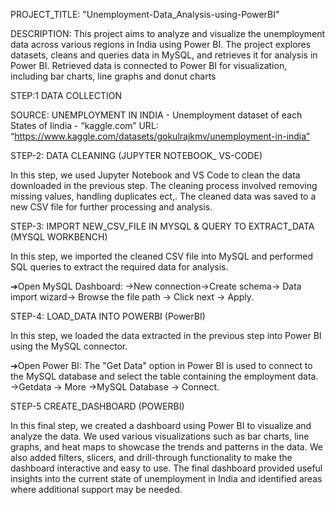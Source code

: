 PROJECT_TITLE:
"Unemployment-Data_Analysis-using-PowerBI"


DESCRIPTION:
This project aims to analyze and visualize the unemployment data across various regions in India using Power BI. 
The project explores datasets, cleans and queries data in MySQL, and retrieves it for analysis in Power BI.
Retrieved data is connected to Power BI for visualization, including bar charts, line graphs and donut charts



STEP:1  DATA COLLECTION
  
  SOURCE: 
   UNEMPLOYMENT IN INDIA - Unemployment dataset of each States of Iindia - “kaggle.com”
  URL:
   “https://www.kaggle.com/datasets/gokulrajkmv/unemployment-in-india”
   


STEP-2:  DATA CLEANING (JUPYTER NOTEBOOK_ VS-CODE)
  
   In this step, we used Jupyter Notebook and VS Code to clean the data downloaded in the previous step. 
   The cleaning process involved removing missing values, handling duplicates ect,. 
   The cleaned data was saved to a new CSV file for further processing and analysis.



STEP-3:  IMPORT NEW_CSV_FILE IN MYSQL & QUERY TO EXTRACT_DATA (MYSQL WORKBENCH)

  In this step, we imported the cleaned CSV file into MySQL and performed SQL queries to extract the required data for analysis. 

  ➔Open MySQL Dashboard: 
   →New connection→Create schema→ Data import wizard→ Browse the  file path → Click next → Apply.
   
   
   
STEP-4:  LOAD_DATA INTO POWERBI (PowerBI)

  In this step, we loaded the data extracted in the previous step into Power BI using the MySQL connector. 
  
  ➔Open Power BI: 
    The "Get Data" option in Power BI is used to connect to the MySQL database and  select the table containing the employment data.  
    →Getdata → More →MySQL Database → Connect.
    
    
    
STEP-5  CREATE_DASHBOARD (POWERBI)

  In this final step, we created a dashboard using Power BI to visualize and analyze the data. 
  We used various visualizations such as bar charts, line graphs, and heat maps to showcase the trends and patterns in the data.
  We also added filters, slicers, and drill-through functionality to make the dashboard interactive and easy to use. 
  The final dashboard provided useful insights into the current state of unemployment in India and identified areas where additional support may be needed.





